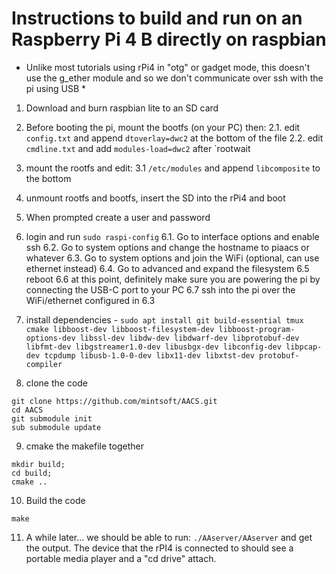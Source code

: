 # Instructions to build and run on an Raspberry Pi 4 B directly on raspbian

* Unlike most tutorials using rPi4 in "otg" or gadget mode, this doesn't use the g_ether module and so we don't communicate over ssh with the pi using USB *


1. Download and burn raspbian lite to an SD card
2. Before booting the pi, mount the bootfs (on your PC) then: 
2.1. edit `config.txt` and append `dtoverlay=dwc2` at the bottom of the file
2.2. edit `cmdline.txt` and add `modules-load=dwc2` after `rootwait
3. mount the rootfs and edit:
3.1 `/etc/modules` and append `libcomposite` to the bottom 
4. unmount rootfs and bootfs, insert the SD into the rPi4 and boot
5. When prompted create a user and password
6. login and run `sudo raspi-config`
6.1. Go to interface options and enable ssh
6.2. Go to system options and change the hostname to piaacs or whatever
6.3. Go to system options and join the WiFi (optional, can use ethernet instead)
6.4. Go to advanced and expand the filesystem
6.5 reboot 
6.6 at this point, definitely make sure you are powering the pi by connecting the USB-C port to your PC
6.7 ssh into the pi over the WiFi/ethernet configured in 6.3

7. install dependencies - `sudo apt install git build-essential tmux cmake libboost-dev libboost-filesystem-dev libboost-program-options-dev libssl-dev libdw-dev libdwarf-dev libprotobuf-dev libfmt-dev libgstreamer1.0-dev libusbgx-dev libconfig-dev libpcap-dev tcpdump libusb-1.0-0-dev libx11-dev libxtst-dev protobuf-compiler`
8. clone the code 
```
git clone https://github.com/mintsoft/AACS.git
cd AACS
git submodule init
sub submodule update
```
9. cmake the makefile together
```
mkdir build;
cd build;
cmake ..
```
10. Build the code
```
make
```
11. A while later... we should be able to run: `./AAserver/AAserver` and get the output. The device that the rPI4 is connected to should see a portable media player and a "cd drive" attach. 

